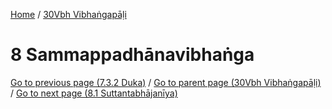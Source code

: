 
[Home](/) / [30Vbh Vibhaṅgapāḷi](../30Vbh.md)

# 8 Sammappadhānavibhaṅga


[Go to previous page (7.3.2 Duka)](7/7.3/7.3.2.md) / [Go to parent page (30Vbh Vibhaṅgapāḷi)](0.md) / [Go to next page (8.1 Suttantabhājanīya)](8/8.1.md)


